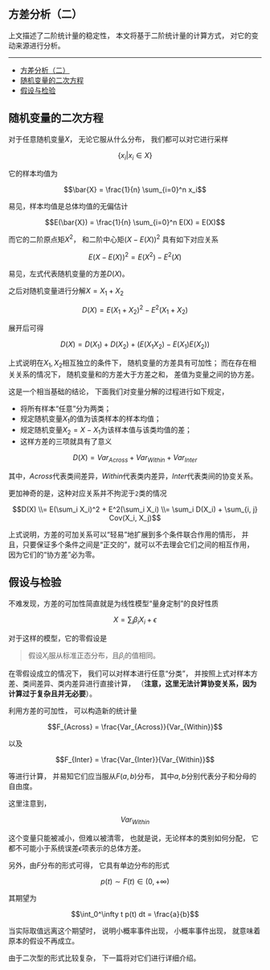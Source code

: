 ## 方差分析（二）

上文描述了二阶统计量的稳定性，
本文将基于二阶统计量的计算方式，
对它的变动来源进行分析。

---

- [方差分析（二）](#方差分析二)
- [随机变量的二次方程](#随机变量的二次方程)
- [假设与检验](#假设与检验)

## 随机变量的二次方程

对于任意随机变量$X$，
无论它服从什么分布，
我们都可以对它进行采样

$$\{x_i | x_i \in X\}$$

它的样本均值为

$$\bar{X} = \frac{1}{n} \sum_{i=0}^n x_i$$

易见，样本均值是总体均值的无偏估计

$$E(\bar{X}) = \frac{1}{n} \sum_{i=0}^n E(X) = E(X)$$

而它的二阶原点矩$X^2$，
和二阶中心矩$(X - E(X))^2$
具有如下对应关系

$$E(X - E(X))^2 = E(X^2) - E^2(X) $$

易见，左式代表随机变量的方差$D(X)$。

之后对随机变量进行分解$X=X_1 + X_2$

$$D(X) = E(X_1 + X_2)^2 - E^2(X_1 + X_2)$$

展开后可得

$$D(X) = D(X_1) + D(X_2) + (E(X_1 X_2) - E(X_1)E(X_2))$$

上式说明在$X_1, X_2$相互独立的条件下，
随机变量的方差具有可加性；
而在存在相关关系的情况下，
随机变量和的方差大于方差之和，
差值为变量之间的协方差。

这是一个相当基础的结论，
下面我们对变量分解的过程进行如下规定，

-   将所有样本“任意”分为两类；
-   规定随机变量$X_1$的值为该类样本的样本均值；
-   规定随机变量$X_2 = X - X_1$为该样本值与该类均值的差；
-   这样方差的三项就具有了意义

$$D(X) = Var_{Across} + Var_{Within} + Var_{Inter}$$

其中，$Across$代表类间差异，$Within$代表类内差异，$Inter$代表类间的协变关系。

更加神奇的是，这种对应关系并不拘泥于`2`类的情况

$$D(X) \\= E(\sum_i X_i)^2 + E^2(\sum_i X_i) \\= \sum_i D(X_i) + \sum_{i, j} Cov(X_i, X_j)$$

上式说明，方差的可加关系可以“轻易”地扩展到多个条件联合作用的情形，
并且，只要保证多个条件之间是“正交的”，就可以不去理会它们之间的相互作用，
因为它们的“协方差”必为零。

## 假设与检验

不难发现，方差的可加性简直就是为线性模型“量身定制”的良好性质

$$X = \sum_i \beta_i X_i + \epsilon$$

对于这样的模型，它的零假设是

> 假设$X_i$服从标准正态分布，且$\beta_i$的值相同。

在零假设成立的情况下，
我们可以对样本进行任意“分类”，
并按照上式对样本方差、类间差异、类内差异进行直接计算，
（**注意，这里无法计算协变关系，因为计算过于复杂且并无必要**）。

利用方差的可加性，
可以构造新的统计量

$$F_{Across} = \frac{Var_{Across}}{Var_{Within}}$$

以及

$$F_{Inter} = \frac{Var_{Inter}}{Var_{Within}}$$

等进行计算，
并易知它们应当服从$F(a, b)$分布，
其中$a, b$分别代表分子和分母的自由度。

这里注意到，

$$Var_{Within}$$

这个变量只能被减小，但难以被清零，
也就是说，无论样本的类别如何分配，
它都不可能小于系统误差$\epsilon$项表示的总体方差。

另外，由$F$分布的形式可得，
它具有单边分布的形式

$$p(t) \sim F(t) \in (0, +\infty)$$

其期望为

$$\int_0^\infty t p(t) dt = \frac{a}{b}$$

当实际取值远离这个期望时，
说明小概率事件出现，
小概率事件出现，
就意味着原本的假设不再成立。

由于二次型的形式比较复杂，
下一篇将对它们进行详细介绍。